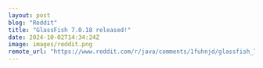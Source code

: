 ```yaml
---
layout: post
blog: "Reddit"
title: "GlassFish 7.0.18 released!"
date: 2024-10-02T14:34:24Z
image: images/reddit.png
remote_url: "https://www.reddit.com/r/java/comments/1fuhnjd/glassfish_7018_released/"
---
```

